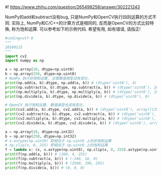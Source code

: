 #! https://www.zhihu.com/question/265498258/answer/302221243

[comment]: <> (Answer URL: https://www.zhihu.com/question/265498258/answer/302221243)
[comment]: <> (Question Title: numpy的数据加减是不是有bug？？)
[comment]: <> (Author Name: 采石工)
[comment]: <> (Create Time: 2018-01-23 19:48:15)

NumPy的add和subtract没有bug, 只是NumPy和OpenCV执行四则运算的方式不同. 实际上, NumPy和C/C++的计算方式是相同的, 反而是OpenCV的方式比较特殊, 称为饱和运算. 可以参考如下的示例代码. 希望有用, 如有错误, 请指正!

```python
#coding=utf-8
"""
20180123
"""
import cv2
import numpy as np

a = np.array(10, dtype=np.uint8)
b = np.array(250, dtype=np.uint8)
# NumPy 执行非饱和运算, 注意数值类型没有变化.
print(np.add(a, b).dtype, np.add(a, b)) # (dtype('uint8'), 4)
print(np.subtract(a, b).dtype, np.subtract(a, b)) # (dtype('uint8'), 16)
print(np.multiply(a, b).dtype, np.multiply(a, b)) # (dtype('uint8'), 196)
print(np.divide(a, b).dtype, np.divide(a, b)) # (dtype('uint8'), 0)

# OpenCV 执行饱和运算, 数值类型也没有变化.
print(cv2.add(a, b).dtype, cv2.add(a, b)) # (dtype('uint8'), array([[255]], dtype=uint8))
print(cv2.subtract(a, b).dtype, cv2.subtract(a, b)) # (dtype('uint8'), array([[0]], dtype=uint8))
print(cv2.multiply(a, b).dtype, cv2.multiply(a, b)) # (dtype('uint8'), array([[255]], dtype=uint8))
print(cv2.divide(a, b).dtype, cv2.divide(a, b)) # (dtype('uint8'), array([[0]], dtype=uint8))

a = np.array(10, dtype=np.int32)
b = np.array(250, dtype=np.int32)
# x.astype(np.uint8) 即相当于 np.uint8 上的非饱和运算
# np.clip(x, 0, 255) 即相当于 np.uint8 上的饱和运算
f = lambda x: (x, x.astype(np.uint8), np.clip(x, 0, 255).astype(np.uint8))
print(f(np.add(a, b))) # (260, 4, 255)
print(f(np.subtract(a, b))) # (-240, 16, 0)
print(f(np.multiply(a, b))) # (2500, 196, 255)
print(f(np.divide(a, b))) # (0, 0, 0)
```
